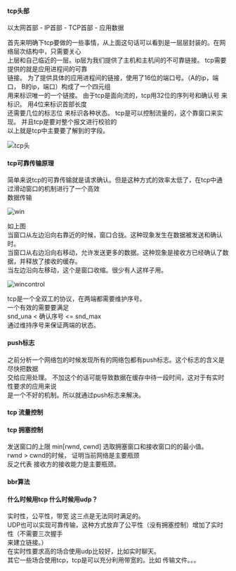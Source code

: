 #### tcp头部  

以太网首部 - IP首部 - TCP首部 - 应用数据

首先来明确下tcp要做的一些事情，从上面这句话可以看到是一层层封装的。在网络层次结构中，只需要关心  
上层和自己临近的一层。ip层为我们提供了主机和主机间的不可靠链接。 tcp需要提供的就是应用进程间的可靠  
链接。 为了提供具体的应用进程间的链接，使用了16位的端口号。（A的ip，端口， B的ip，端口）构成了一个四元组  
用来标识唯一的一个链接。 由于tcp是面向流的，tcp用32位的序列号和确认号 来标识。 用4位来标识首部长度  
还需要几位的标志位 来标识各种状态。 tcp是可以控制流量的，这个靠窗口来实现。 并且tcp是要对整个报文进行校验的  
以上就是tcp中主要要了解到的字段。 

![tcp头](http://pyblog-10073407.image.myqcloud.com/postimage1511277046)

#### tcp可靠传输原理  
简单来说tcp的可靠传输就是请求确认。但是这种方式的效率太低了，在tcp中通过滑动窗口的机制进行了一个高效  
数据传输

![win](http://pyblog-10073407.image.myqcloud.com/postimage1511616411?imageView2/0/w/450/h/400)  

如上图  
当窗口从左边沿向右靠近的时候，窗口合拢。这种现象发生在数据被发送和确认时。  
当窗口从右边沿向右移动，允许发送更多的数据。这种现象是接收方已经确认了数据，并释放了接收的缓存。  
当左边沿向左移动，这个是窗口收缩。很少有人这样子用。    

![wincontrol](http://pyblog-10073407.image.myqcloud.com/postimage1512484879?imageView2/0/w/450/h/400)  

tcp是一个全双工的协议，在两端都需要维护序号。  
一个有效的需要要满足  
snd_una < 确认序号 <= snd_max    
通过维持序号来保证两端的状态。  

#### push标志  
之前分析一个网络包的时候发现所有的网络包都有push标志。这个标志的含义是尽快把数据  
交给应用处理。 不加这个的话可能导致数据在缓存中待一段时间，这对于有实时性要求的应用来说  
是一个不好的机制。所以就通过push标志来解决。
  
#### tcp 流量控制


#### tcp 拥塞控制  

发送窗口的上限 min[rwnd, cwnd] 选取拥塞窗口和接收窗口的的最小值。  
rwnd > cwnd的时候， 证明当前网络是主要瓶颈  
反之代表 接收方的接收能力是主要瓶颈。  



#### bbr算法










#### 什么时候用tcp 什么时候用udp？  

实时性，公平性，带宽 这三点是无法同时满足的。  
UDP也可以实现可靠传输，这种方式放弃了公平性（没有拥塞控制）增加了实时性（不需要三次握手  
来建立链接。）  
在实时性要求高的场合使用udp比较好，比如实时聊天。  
其它一些场合使用tcp，tcp是可以充分利用带宽的。比如 传输文件。。。